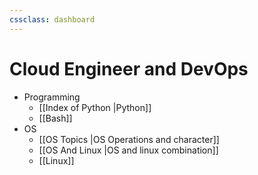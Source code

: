```yaml
---
cssclass: dashboard
---
```


# Cloud Engineer and DevOps

- Programming
	- [[Index of Python |Python]]
	- [[Bash]]
- OS
	- [[OS Topics |OS Operations and character]]
	- [[OS And Linux |OS and linux combination]]
	- [[Linux]] 